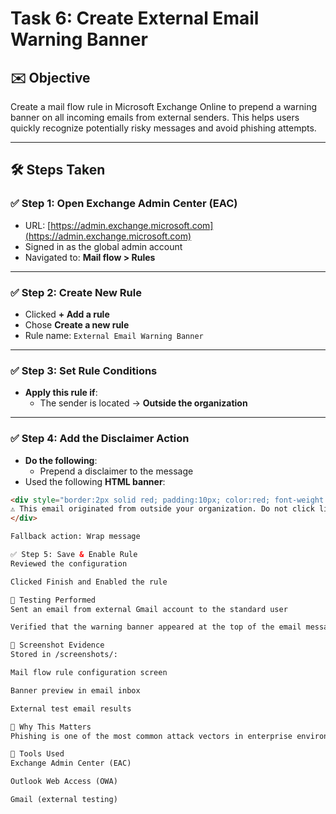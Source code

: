 # Task 6: Create External Email Warning Banner

## ✉️ Objective
Create a mail flow rule in Microsoft Exchange Online to prepend a warning banner on all incoming emails from external senders. This helps users quickly recognize potentially risky messages and avoid phishing attempts.

---

## 🛠️ Steps Taken

### ✅ Step 1: Open Exchange Admin Center (EAC)
- URL: [https://admin.exchange.microsoft.com](https://admin.exchange.microsoft.com)
- Signed in as the global admin account
- Navigated to: **Mail flow > Rules**

---

### ✅ Step 2: Create New Rule
- Clicked **+ Add a rule**
- Chose **Create a new rule**
- Rule name: `External Email Warning Banner`

---

### ✅ Step 3: Set Rule Conditions
- **Apply this rule if**:
  - The sender is located → **Outside the organization**

---

### ✅ Step 4: Add the Disclaimer Action
- **Do the following**:
  - Prepend a disclaimer to the message
- Used the following **HTML banner**:

```html
<div style="border:2px solid red; padding:10px; color:red; font-weight:bold;">
⚠️ This email originated from outside your organization. Do not click links or open attachments unless you trust the sender.
</div>

Fallback action: Wrap message

✅ Step 5: Save & Enable Rule
Reviewed the configuration

Clicked Finish and Enabled the rule

🧪 Testing Performed
Sent an email from external Gmail account to the standard user

Verified that the warning banner appeared at the top of the email message in Outlook Web Access

📸 Screenshot Evidence
Stored in /screenshots/:

Mail flow rule configuration screen

Banner preview in email inbox

External test email results

🔐 Why This Matters
Phishing is one of the most common attack vectors in enterprise environments. Visual cues like warning banners help end users detect external senders and avoid falling for impersonation or malware-laced emails.

🔗 Tools Used
Exchange Admin Center (EAC)

Outlook Web Access (OWA)

Gmail (external testing)